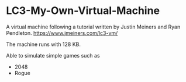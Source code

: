 # LC3-My-Own-Virtual-Machine
A virtual machine following a tutorial written by Justin Meiners and Ryan Pendleton. https://www.jmeiners.com/lc3-vm/

The machine runs with 128 KB.

Able to simulate simple games such as
  - 2048
  - Rogue
